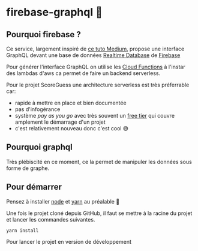 # firebase-graphql 🚀

## Pourquoi firebase ?
Ce service, largement inspiré de [ce tuto Medium](https://medium.com/@lukepighetti/yes-you-can-query-firebase-with-graphql-e79a45990f22), propose une interface GraphQL devant une base de données [Realtime Database](https://firebase.google.com/docs/storage/admin/start) de [Firebase](https://console.firebase.google.com/) 

Pour générer l'interface GraphQL on utilise les [Cloud Functions](https://firebase.google.com/docs/functions) à l'instar des lambdas d'aws ca permet de faire un backend serverless. 

Pour le projet ScoreGuess une architecture serverless est très préferrable car:
- rapide à mettre en place et bien documentée
- pas d'infogérance 
- système *pay as you go* avec très souvent un [free tier](https://firebase.google.com/pricing) qui couvre amplement le démarrage d'un projet 
- c'est relativement nouveau donc c'est cool 😅

## Pourquoi graphql
Très plébiscité en ce moment, ce la permet de manipuler les données sous forme de graphe. 

## Pour démarrer
Pensez à installer [node](https://nodejs.org/en/download/) et [yarn](https://yarnpkg.com/) au préalable 🤗

Une fois le projet cloné depuis GitHub, il faut se mettre à la racine du projet et lancer les commandes suivantes.
```
yarn install
```

Pour lancer le projet en version de développement
```

```


